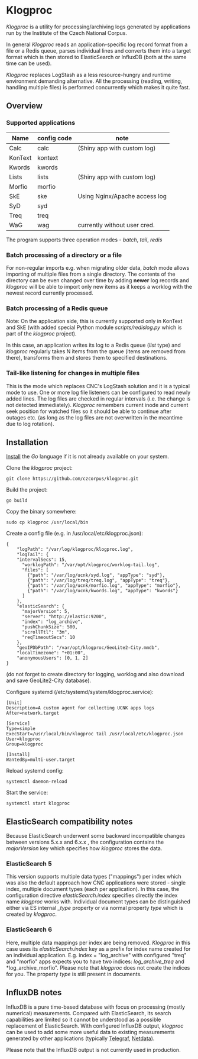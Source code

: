 # Klogproc

*Klogproc* is a utility for processing/archiving logs generated by applications
run by the Institute of the Czech National Corpus.

In general *Klogproc* reads an application-specific log record format from a file
or a Redis queue, parses individual lines and converts them into a target format
which is then stored to ElasticSearch or InfluxDB (both at the same time can be used).

*Klogproc* replaces LogStash as a less resource-hungry and runtime environment demanding
alternative. All the processing (reading, writing, handling multiple files) is performed
concurrently which makes it quite fast.

## Overview

### Supported applications

| Name    | config code | note                          |
|---------|-------------|-------------------------------|
| Calc    | calc        | (Shiny app with custom log)   |
| KonText | kontext     |                               |
| Kwords  | kwords      |                               |
| Lists   | lists       | (Shiny app with custom log)   |
| Morfio  | morfio      |                               |
| SkE     | ske         | Using Nginx/Apache access log |
| SyD     | syd         |                               |
| Treq    | treq        |                               |
| WaG     | wag         | currently without user cred.  |

The program supports three operation modes - *batch*, *tail*, *redis*

### Batch processing of a directory or a file

For non-regular imports e.g. when migrating older data, *batch* mode allows
importing of multiple files from a single directory. The contents of the directory
can be even changed over time by adding **newer** log records and *klogproc* will
be able to import only new items as it keeps a worklog with the newest record
currently processed.

### Batch processing of a Redis queue

Note: On the application side, this is currently supported only in KonText
and SkE (with added special Python module *scripts/redislog.py* which is part of
the *klogproc* project).

In this case, an application writes its log to a Redis queue (*list* type) and
*klogproc* regularly takes N items from the queue (items are removed from there),
transforms them and stores them to specified destinations.

### Tail-like listening for changes in multiple files

This is the mode which replaces CNC's LogStash solution and it is a typical
mode to use. One or more log file listeners can be configured to read newly
added lines. The log files are checked in regular intervals (i.e. the change is
not detected immediately). *Klogproc* remembers current inode and current seek position
for watched files so it should be able to continue after outages etc. (as long as
the log files are not overwritten  in the meantime due to log rotation).


## Installation

[Install](https://golang.org/doc/install) the *Go* language if it is not already
available on your system.

Clone the *klogproc* project:

`git clone https://github.com/czcorpus/klogproc.git`

Build the project:

`go build`

Copy the binary somewhere:

`sudo cp klogproc /usr/local/bin`

Create a config file (e.g. in /usr/local/etc/klogproc.json):

```
{
    "logPath": "/var/log/klogproc/klogproc.log",
    "logTail": {
	"intervalSecs": 15,
      "worklogPath": "/var/opt/klogproc/worklog-tail.log",
      "files": [
        {"path": "/var/log/ucnk/syd.log", "appType": "syd"},
        {"path": "/var/log/treq/treq.log", "appType": "treq"},
	    {"path": "/var/log/ucnk/morfio.log", "appType": "morfio"},
	    {"path": "/var/log/ucnk/kwords.log", "appType": "kwords"}
      ]
    },
    "elasticSearch": {
	  "majorVersion": 5,
      "server": "http://elastic:9200",
      "index": "log_archive",
      "pushChunkSize": 500,
      "scrollTtl": "3m",
      "reqTimeoutSecs": 10
    },
    "geoIPDbPath": "/var/opt/klogproc/GeoLite2-City.mmdb",
    "localTimezone": "+01:00",
    "anonymousUsers": [0, 1, 2]
}
```
(do not forget to create directory for logging, worklog and also
download and save GeoLite2-City database).

Configure systemd (/etc/systemd/system/klogproc.service):

```
[Unit]
Description=A custom agent for collecting UCNK apps logs
After=network.target

[Service]
Type=simple
ExecStart=/usr/local/bin/klogproc tail /usr/local/etc/klogproc.json
User=klogproc
Group=klogproc

[Install]
WantedBy=multi-user.target
```

Reload systemd config:

`systemctl daemon-reload`

Start the service:

`systemctl start klogproc`


## ElasticSearch compatibility notes

Because ElasticSearch underwent some backward incompatible changes between versions 5.x.x and 6.x.x ,
the configuration contains the *majorVersion* key which specifies how *klogproc* stores the data.

### ElasticSearch 5

This version supports multiple data types ("mappings") per index which was also
the default approach how CNC applications were stored - single index, multiple document
types (each per application). In this case, the configuration directive *elasticSearch.index*
specifies directly the index name *klogproc* works with. Individual document types
can be distinguished either via ES internal *_type* property or via normal property *type*
which is created by *klogproc*.

### ElasticSearch 6

Here, multiple data mappings per index are being removed. *Klogproc* in this case
uses its *elasticSearch.index* key as a prefix for index name created for an individual
application. E.g. index = "log_archive" with configured "treq" and "morfio" apps expects
you to have two indices: *log_archive_treq* and *log_archive_morfio". Please note
that *klogproc* does not create the indices for you. The property *type* is still present
in documents.


## InfluxDB notes

InfluxDB is a pure time-based database with focus on processing (mostly numerical) measurements.
Compared with ElasticSearch, its search capabilities are limited so it cannot be understood
as a possible replacement of ElasticSearch. With configured InfluxDB output, *klogproc* can be used
to add some more useful data to existing measurements generated by other applications (typically
[Telegraf](https://github.com/influxdata/telegraf), [Netdata](https://github.com/netdata/netdata)).

Please note that the InfluxDB output is not currently used in production.

